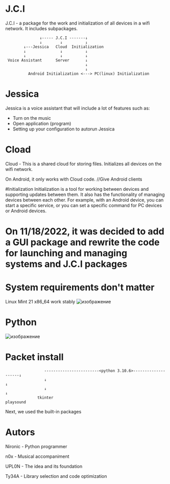 # J.C.I
J.C.I - a package for the work and initialization of all devices in a wifi network. It includes subpackages.

                   ↓----- J.C.I -------↓
                   ↓        ↓          ↓
            ↓---Jessica   Cloud  Initialization
            ↓               ↓          ↓
            ↓               ↓          ↓
     Voice Assistant      Server       ↓
                                       ↓
                                       ↓
              Android Initialization <---> PC(linux) Initialization
             

# Jessica
Jessica is a voice assistant that will include a lot of features such as:

- Turn on the music
- Open application (program)
- Setting up your configuration to autorun Jessica

# Cload
Cloud - This is a shared cloud for storing files. Initializes all devices on the wifi network.

On Android, it only works with Cloud code.
//Give Android clients

#Initialization
Initialization is a tool for working between devices and supporting updates between them. It also has the functionality of managing devices between each other. For example, with an Android device, you can start a specific service, or you can set a specific command for PC devices or Android devices.

# On 11/18/2022, it was decided to add a GUI package and rewrite the code for launching and managing systems and J.C.I packages

# System requirements don't matter
Linux Mint 21 x86_64 work stably
![изображение](https://user-images.githubusercontent.com/40025622/202737864-578158ff-026c-4efa-826a-166c645cd8c9.png)
# Python
![изображение](https://user-images.githubusercontent.com/40025622/202738641-61c46631-913b-4187-8be4-bf9a44df0143.png)

# Packet install
                     
                     ------------------------<python 3.10.6>--------------------↓
                     ↓                                                          ↓
                     ↓                                                          ↓
                  tkinter                                                   playsound

Next, we used the built-in packages

# Autors
Nironic - Python programmer

n0x - Musical accompaniment

UPL0N - The idea and its foundation

Ty34A - Library selection and code optimization
